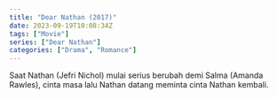 ```yaml
---
title: "Dear Nathan (2017)"
date: 2023-09-19T10:08:34Z
tags: ["Movie"]
series: ["Dear Nathan"]
categories: ["Drama", "Romance"]
---
```


Saat Nathan (Jefri Nichol) mulai serius berubah demi Salma (Amanda Rawles), cinta masa lalu Nathan datang meminta cinta Nathan kembali.

<mux-player stream-type="on-demand"
  src="https://kp3d-my.sharepoint.com/personal/ryoo_kp3d_onmicrosoft_com/_layouts/15/download.aspx?share=ESdgxdlMgPpNsCY0u2Yd3hwB1X5tdXYt1kcoIG5AfnlIwQ" metadata-video-title="Dear Nathan (2017)" prefer-playback="mse" controls>
  </mux-player>
  
  
  <script src="https://cdn.jsdelivr.net/npm/@mux/mux-player"></script>
  
 <script id="SHufHUaac7G5HD006HVxdx8wSO1KPbCBcP0002MuEr44Ck" type="application/ld+json">
 {
  "@context": "https://schema.org/",
  "@type": "VideoObject",
  "name": "Dear Nathan (2017)",
  "contentUrl": "https://stream.mux.com/E02RGllwjs97Y9NgSanBP68ZULe7r9t9WKC3BotFSVjw.m3u8",
  "thumbnailUrl": "https://www.themoviedb.org/t/p/original/diEbDum4jTpYQ7URgsDRGTJgSEr.jpg?width=314&fit_mode=preserve&time=25",
  "uploadDate": "2023-09-19T10:08:34Z",
}

</script>